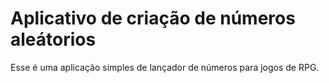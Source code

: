 # Aplicativo de criação de números aleátorios

Esse é uma aplicação simples de lançador de números para jogos de RPG.
